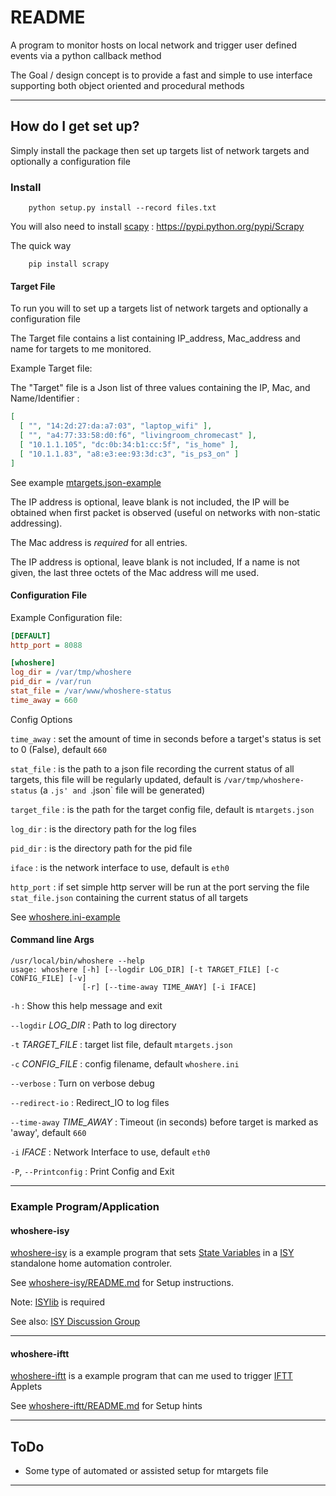 # README #

A program to monitor hosts on local network and trigger user defined events via a python callback method

The Goal / design concept is to provide a fast and simple to use interface
supporting both object oriented and procedural methods

-------

## How do I get set up? ##

Simply install the package then set up targets list of network targets and optionally a configuration file


### Install ###
```shell
    python setup.py install --record files.txt
```

You will also need to install [scapy](http://doc.scrapy.org/) :
https://pypi.python.org/pypi/Scrapy

The quick way

```shell
    pip install scrapy
```


#### Target File ####
To run you will to set up a targets list of network targets and optionally a configuration file

The Target file contains a list containing IP_address, Mac_address and name for targets to me monitored.


Example Target file:

The "Target" file is a Json list of three values containing the IP, Mac, and Name/Identifier :

```json
[
  [ "", "14:2d:27:da:a7:03", "laptop_wifi" ],
  [ "", "a4:77:33:58:d0:f6", "livingroom_chromecast" ],
  [ "10.1.1.105", "dc:0b:34:b1:cc:5f", "is_home" ],
  [ "10.1.1.83", "a8:e3:ee:93:3d:c3", "is_ps3_on" ]
]
```
See example [mtargets.json-example](/mtargets.json-example)

The IP address is optional, leave blank is not included, the IP will be obtained when first packet is observed (useful on networks with non-static addressing).

The Mac address is *required* for all entries.

The IP address is optional, leave blank is not included, If a name is not given, the last three octets of the Mac address will me used.


#### Configuration File ####

Example Configuration file:

```ini
[DEFAULT]
http_port = 8088

[whoshere]
log_dir = /var/tmp/whoshere
pid_dir = /var/run
stat_file = /var/www/whoshere-status
time_away = 660

```


Config Options


`time_away`
: set the amount of time in seconds before a target's status is set to 0 (False), default `660`

`stat_file`
: is the path to a json file recording the current status of all targets, this file will be regularly updated, default is `/var/tmp/whoshere-status` (a `.js' and `.json` file will be generated)

`target_file`
: is the path for the target config file, default is `mtargets.json`

`log_dir`
: is the directory path for the log files

`pid_dir`
: is the directory path for the pid file

`iface`
: is the network interface to use, default is `eth0`

`http_port`
: if set simple http server will be run at the port serving the file `stat_file.json` containing the current status of all targets

See [whoshere.ini-example](/whoshere.ini-example)

#### Command line Args ####

```
/usr/local/bin/whoshere --help
usage: whoshere [-h] [--logdir LOG_DIR] [-t TARGET_FILE] [-c CONFIG_FILE] [-v]
                [-r] [--time-away TIME_AWAY] [-i IFACE]
```



`-h`
: Show this help message and exit

`--logdir` *LOG_DIR*
:  Path to log directory

`-t` *TARGET_FILE*
:  target list file,
   default `mtargets.json`

`-c` *CONFIG_FILE*
:   config filename, default `whoshere.ini`

`--verbose`
: Turn on verbose debug

`--redirect-io`
: Redirect_IO to log files

`--time-away` *TIME_AWAY*
: Timeout (in seconds) before target is marked as 'away',
  default `660`

`-i` *IFACE*
:  Network Interface to use,
   default `eth0`

`-P`, `--Printconfig`
: Print Config and Exit


-------

### Example Program/Application ###

#### whoshere-isy ####

[whoshere-isy](/whoshere-isy/whoshere-isy.py) is a example program that sets [State Variables](https://wiki.universal-devices.com/index.php?title=ISY-99i/ISY-26_INSTEON:Variable_Details) in a [ISY](http://www.universal-devices.com/residential/) standalone home automation controler.

See [whoshere-isy/README.md](/whoshere-isy/README.md) for Setup instructions.

Note: [ISYlib](https://github.com/evilpete/ISYlib-python) is required

See also: [ISY Discussion Group](http://forum.universal-devices.com/topic/22106-whoshere/)

-------

#### whoshere-iftt ####

[whoshere-iftt](/whoshere-iftt/whoshere-iftt.py) is a example program that can me used to trigger [IFTT](https://ifttt.com/) Applets

See [whoshere-iftt/README.md](/whoshere-iftt/README.md) for Setup hints

-------

## ToDo ##

* Some type of automated or assisted setup for mtargets file

-------
